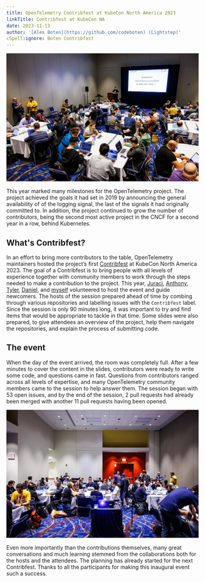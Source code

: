 ```yaml
---
title: OpenTelemetry Contribfest at KubeCon North America 2023
linkTitle: Contribfest at KubeCon NA
date: 2023-11-13
author: '[Alex Boten](https://github.com/codeboten) (Lightstep)'
cSpell:ignore: Boten Contribfest
---
```


![OpenTelemetry Contribfest at KubeCon North America 2023](contribfest-1.jpg 'OpenTelemetry Contribfest at KubeCon North America 2023')

This year marked many milestones for the OpenTelemetry project. The project
achieved the goals it had set in 2019 by announcing the general availability of
of the logging signal, the last of the signals it had originally committed to.
In addition, the project continued to grow the number of contributors, being the
second most active project in the CNCF for a second year in a row, behind
Kubernetes.

## What's Contribfest?

In an effort to bring more contributors to the table, OpenTelemetry maintainers
hosted the project’s first [Contribfest](https://sched.co/1R2rQ) at KubeCon
North America 2023. The goal of a Contribfest is to bring people with all levels
of experience together with community members to work through the steps needed
to make a contribution to the project. This year,
[Juraci](https://github.com/jpkrohling/),
[Anthony](https://github.com/aneurysm9/),
[Tyler](https://github.com/tylerhelmuth), [Daniel](https://github.com/dyladan),
and [myself](https://github.com/codeboten) volunteered to host the event and
guide newcomers. The hosts of the session prepared ahead of time by combing
through various repositories and labelling issues with the `Contribfest` label.
Since the session is only 90 minutes long, it was important to try and find
items that would be appropriate to tackle in that time. Some slides were also
prepared, to give attendees an overview of the project, help them navigate the
repositories, and explain the process of submitting code.

## The event

When the day of the event arrived, the room was completely full. After a few
minutes to cover the content in the slides, contributors were ready to write
some code, and questions came in fast. Questions from contributors ranged across
all levels of expertise, and many OpenTelemetry community members came to the
session to help answer them. The session began with 53 open issues, and by the
end of the session, 2 pull requests had already been merged with another 11 pull
requests having been opened.

![Contributors typing furiously](contribfest-2.jpg 'Contributors typing furiously')

Even more importantly than the contributions themselves, many great
conversations and much learning stemmed from the collaborations both for the
hosts and the attendees. The planning has already started for the next
Contribfest. Thanks to all the participants for making this inaugural event such
a success.
